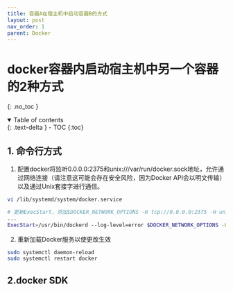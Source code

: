 ```yaml
---
title: 容器A在宿主机中启动容器B的方式
layout: post
nav_order: 1
parent: Docker
---
```


# docker容器内启动宿主机中另一个容器的2种方式
{: .no_toc }

<details open markdown="block">
  <summary>
    Table of contents
  </summary>
  {: .text-delta }
- TOC
{:toc}
</details>

## 1. 命令行方式
1. 配置docker将监听0.0.0.0:2375和unix:///var/run/docker.sock地址，允许通过网络连接（请注意这可能会存在安全风险，因为Docker API会以明文传输）以及通过Unix套接字进行通信。

```bash
vi /lib/systemd/system/docker.service

# 更新ExecStart，添加$DOCKER_NETWORK_OPTIONS -H tcp://0.0.0.0:2375 -H unix://var/run/docker.sock
...
ExecStart=/usr/bin/dockerd --log-level=error $DOCKER_NETWORK_OPTIONS -H tcp://0.0.0.0:2375 -H unix://var/run/docker.sock...
``` 
2. 重新加载Docker服务以使更改生效
```bash
sudo systemctl daemon-reload
sudo systemctl restart docker
```
## 2.docker SDK
